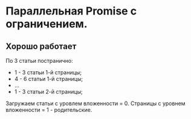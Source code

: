 # Параллельная Promise с ограничением. 
## Хорошо работает

По 3 статьи постранично:
 * 1 - 3 статьи 1-й страницы;
 * 4 - 6 статьи 1-й страницы;
 * ...
 * 1 - 3 статьи 2-й страницы;


Загружаем статьи с уровлем вложенности = 0. Страницы с уровнем вложенности = 1 - родительские.